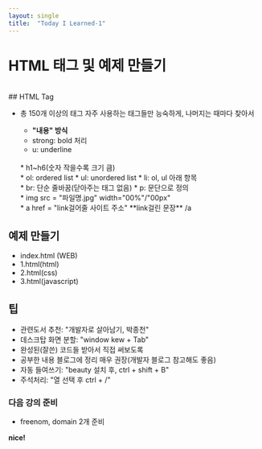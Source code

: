 ```yaml
---
layout: single
title:  "Today I Learned-1"
---
```


# HTML 태그 및 예제 만들기
<br>
## HTML Tag

* 총 150개 이상의 태그
  자주 사용하는 태그들만 능숙하게, 나머지는 때마다 찾아서

  * **"<tag>내용</tag>" 방식**
  * strong: bold 처리
  * u: underline
  <br>
  * h1~h6(숫자 작을수록 크기 큼)
  <br>
  * ol: ordered list
  * ul: unordered list
  * li: ol, ul 아래 항목
  <br>
  * br: 단순 줄바꿈(닫아주는 태그 없음)
  * p: 문단으로 정의
  <br>
  * img src = "파일명.jpg" width="00%"/"00px" 
  <br>
  * a href = "link걸어줄 사이트 주소" **link걸린 문장** /a


## 예제 만들기
* index.html (WEB)
* 1.html(html)
* 2.html(css)
* 3.html(javascript)


## 팁
* 관련도서 추천: "개발자로 살아남기, 박종천"
* 데스크탑 화면 분할: "window kew + Tab"
* 완성된(잘쓴) 코드들 받아서 직접 써보도록
* 공부한 내용 블로그에 정리 매우 권장(개발자 블로그 참고해도 좋음)
* 자동 들여쓰기: "beauty 설치 후, ctrl + shift + B"
* 주석처리: "열 선택 후 ctrl + /"


### 다음 강의 준비
* freenom, domain 2개 준비


**nice!**
